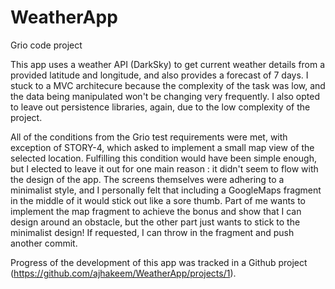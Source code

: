 # WeatherApp

Grio code project 

This app uses a weather API (DarkSky) to get current weather details from a provided latitude and longitude, and also 
provides a forecast of 7 days. I stuck to a MVC architecure because the complexity of the task was low, and the data
being manipulated won't be changing very frequently. I also opted to leave out persistence libraries, again, due to the
low complexity of the project.

All of the conditions from the Grio test requirements were met, with exception of
STORY-4, which asked to implement a small map view of the selected location. Fulfilling this condition would have been
simple enough, but I elected to leave it out for one main reason : it didn't seem to flow with the design of the app. 
The screens themselves were adhering to a minimalist style, and I personally felt that including a GoogleMaps fragment 
in the middle of it would stick out like a sore thumb. Part of me wants to implement the map fragment to achieve the bonus and show that I can design around an obstacle, but the other part just wants to stick to the minimalist design! If requested, I 
can throw in the fragment and push another commit.

Progress of the development of this app was tracked in a Github project (https://github.com/ajhakeem/WeatherApp/projects/1).
